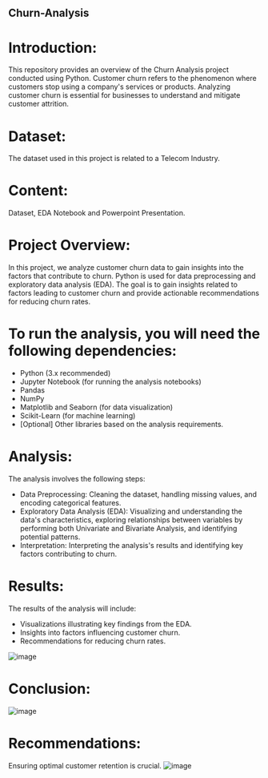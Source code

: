 ## Churn-Analysis
# Introduction:
This repository provides an overview of the Churn Analysis project conducted using Python. Customer churn refers to the phenomenon where customers stop using a company's services or products. Analyzing customer churn is essential for businesses to understand and mitigate customer attrition.

# Dataset: 
The dataset used in this project is related to a Telecom Industry.

# Content:
Dataset, EDA Notebook and Powerpoint Presentation.

# Project Overview:
In this project, we analyze customer churn data to gain insights into the factors that contribute to churn. Python is used for data preprocessing and exploratory data analysis (EDA). The goal is to gain insights related to factors leading to customer churn and provide actionable recommendations for reducing churn rates.

# To run the analysis, you will need the following dependencies:

- Python (3.x recommended)
- Jupyter Notebook (for running the analysis notebooks)
- Pandas
- NumPy
- Matplotlib and Seaborn (for data visualization)
- Scikit-Learn (for machine learning)
- [Optional] Other libraries based on the analysis requirements.

# Analysis:
The analysis involves the following steps:
- Data Preprocessing: Cleaning the dataset, handling missing values, and encoding categorical features.
- Exploratory Data Analysis (EDA): Visualizing and understanding the data's characteristics, exploring relationships between variables by performing both Univariate and Bivariate Analysis, and identifying potential patterns.
- Interpretation: Interpreting the analysis's results and identifying key factors contributing to churn.

# Results:
The results of the analysis will include:
- Visualizations illustrating key findings from the EDA.
- Insights into factors influencing customer churn.
- Recommendations for reducing churn rates.

![image](https://github.com/Smeerel/Churn-Analysis/assets/143562418/6a539990-1341-4d5f-adf9-3dc266a4dd60)



# Conclusion:
![image](https://github.com/Smeerel/Churn-Analysis/assets/143562418/9e3dae47-f6d6-4cba-8011-f86445598397)


# Recommendations:
Ensuring optimal customer retention is crucial.
![image](https://github.com/Smeerel/Churn-Analysis/assets/143562418/fdbcffbe-3daf-429a-82b3-e016ea055b77)

